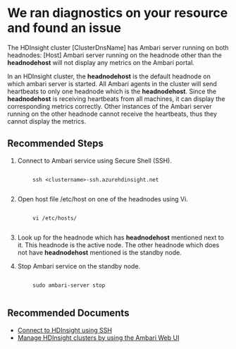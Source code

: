 <properties
    pageTitle="Ambari service running on both headnodes"
    description="AmbariPortalIssue"
    infoBubbleText="Ambari service is running on both headnodes. See details on the right."
    service="microsoft.hdinsight"
    resource="clusters"
    authors="anirudhrege"
    displayOrder=""
    articleId="Hdi_Ambari_ServiceRunningOnBothHeadnodes"
    diagnosticScenario="HDInsightAmbariServiceInsight"
    selfHelpType="diagnostics"
    supportTopicIds="32588422, 32588429, 32588445"
    resourceTags=""
    productPesIds="15078"
    cloudEnvironments="public"
/>

# We ran diagnostics on your resource and found an issue

<!--issueDescription-->
The HDInsight cluster <!--$ClusterDnsName-->[ClusterDnsName]<!--/$ClusterDnsName--> has Ambari server running on both headnodes: <!--$Host-->[Host]<!--/$Host-->
Ambari server running on the headnode other than the **headnodehost** will not display any metrics on the Ambari portal.
<!--/issueDescription-->

In an HDInsight cluster, the **headnodehost** is the default headnode on which ambari server is started. All Ambari agents in the cluster will send heartbeats to only one headnode which is the **headnodehost**.
Since the **headnodehost** is receiving heartbeats from all machines, it can display the corresponding metrics correctly. Other instances of the Ambari server running on the other headnode cannot receive the heartbeats, thus they cannot display the metrics.

## **Recommended Steps**

1. Connect to Ambari service using Secure Shell (SSH).<br>
```	

		ssh <clustername>-ssh.azurehdinsight.net
		
```

2. Open host file /etc/host on one of the headnodes using Vi.<br>
```

		vi /etc/hosts/
		
```

3. Look up for the headnode which has **headnodehost** mentioned next to it. This headnode is the active node. The other headnode which does not have **headnodehost** mentioned is the standby node.

4. Stop Ambari service on the standby node.<br>
```

		sudo ambari-server stop
		
```

## **Recommended Documents**

* [Connect to HDInsight using SSH](https://docs.microsoft.com/azure/hdinsight/hdinsight-hadoop-linux-use-ssh-unix)
* [Manage HDInsight clusters by using the Ambari Web UI](https://docs.microsoft.com/azure/hdinsight/hdinsight-hadoop-manage-ambari)
